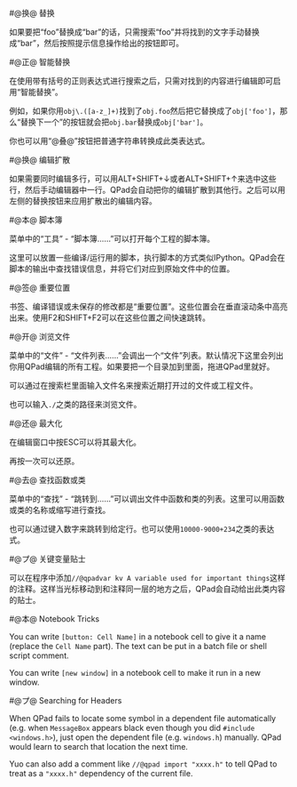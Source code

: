 #@换@ 替换

如果要把“foo”替换成“bar”的话，只需搜索“foo”并将找到的文字手动替换成“bar”，然后按照提示信息操作给出的按钮即可。

#@正@ 智能替换

在使用带有括号的正则表达式进行搜索之后，只需对找到的内容进行编辑即可启用“智能替换”。

例如，如果你用`obj\.([a-z_]+)`找到了`obj.foo`然后把它替换成了`obj['foo']`，那么“替换下一个”的按钮就会把`obj.bar`替换成`obj['bar']`。

你也可以用“@叠@”按钮把普通字符串转换成此类表达式。

#@换@ 编辑扩散

如果需要同时编辑多行，可以用ALT+SHIFT+↓或者ALT+SHIFT+↑来选中这些行，然后手动编辑器中一行。QPad会自动把你的编辑扩散到其他行。之后可以用左侧的替换按钮来应用扩散出的编辑内容。

#@本@ 脚本簿

菜单中的“工具” - “脚本簿……”可以打开每个工程的脚本簿。

这里可以放置一些编译/运行用的脚本，执行脚本的方式类似IPython。QPad会在脚本的输出中查找错误信息，并将它们对应到原始文件中的位置。

#@签@ 重要位置

书签、编译错误或未保存的修改都是“重要位置”。这些位置会在垂直滚动条中高亮出来。使用F2和SHIFT+F2可以在这些位置之间快速跳转。

#@开@ 浏览文件

菜单中的“文件” - “文件列表……”会调出一个“文件”列表。默认情况下这里会列出你用QPad编辑的所有工程。如果要把一个目录加到里面，拖进QPad里就好。

可以通过在搜索栏里面输入文件名来搜索近期打开过的文件或工程文件。

也可以输入`./`之类的路径来浏览文件。

#@还@ 最大化

在编辑窗口中按ESC可以将其最大化。

再按一次可以还原。

#@去@ 查找函数或类

菜单中的“查找” - “跳转到……”可以调出文件中函数和类的列表。这里可以用函数或类的名称或缩写进行查找。

也可以通过键入数字来跳转到给定行。也可以使用`10000-9000+234`之类的表达式。

#@プ@ 关键变量贴士

可以在程序中添加`//@qpadvar kv A variable used for important things`这样的注释。这样当光标移动到和注释同一层的地方之后，QPad会自动给出此类内容的贴士。

#@本@ Notebook Tricks

You can write `[button: Cell Name]` in a notebook cell to give it a name (replace the `Cell Name` part). The text can be put in a batch file or shell script comment.

You can write `[new window]` in a notebook cell to make it run in a new window.

#@プ@ Searching for Headers

When QPad fails to locate some symbol in a dependent file automatically (e.g. when `MessageBox` appears black even though you did `#include <windows.h>`), just open the dependent file (e.g. `windows.h`) manually. QPad would learn to search that location the next time.

Yuo can also add a comment like `//@qpad import "xxxx.h"` to tell QPad to treat as a `"xxxx.h"` dependency of the current file.
